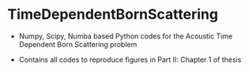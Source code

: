 # TimeDependentBornScattering

- Numpy, Scipy, Numba based Python codes for the Acoustic Time Dependent Born Scattering problem

- Contains all codes to reproduce figures in Part II: Chapter 1 of thesis
